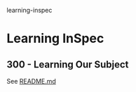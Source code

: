 learning-inspec
# Learning InSpec


## 300 - Learning Our Subject

See [README.md](./300/README.md)
